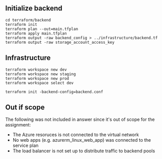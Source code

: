 ## Initialize backend

```shell
cd terraform/backend
terraform init
terraform plan --out=main.tfplan
terraform apply main.tfplan
terraform output -raw backend_config > ../infrastructure/backend.tf
terraform output -raw storage_account_access_key
```

## Infrastructure
```shell
terraform workspace new dev
terraform workspace new staging
terraform workspace new prod
terraform workspace select dev

terraform init -backend-config=backend.conf
```

## Out if scope

The following was not included in answer since it's out of scope for the assignment:

- The Azure resoruces is not connected to the virtual network
- No web apps (e.g. azurerm_linux_web_app) was connected to the service plan
- The load balancer is not set up to distribute traffic to backend pools
